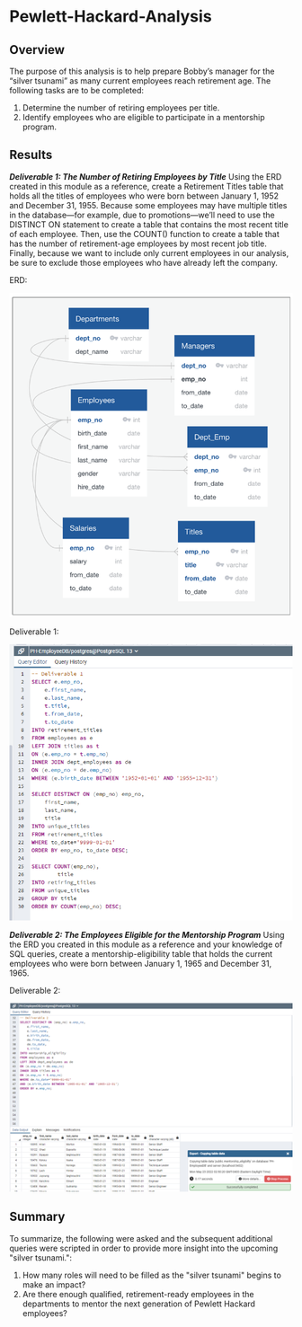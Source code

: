# Pewlett-Hackard-Analysis

## Overview

The purpose of this analysis is to help prepare Bobby’s manager for the “silver tsunami” as many current employees reach retirement age. The following tasks are to be completed: 

1. Determine the number of retiring employees per title.
2. Identify employees who are eligible to participate in a mentorship program.

## Results

***Deliverable 1: The Number of Retiring Employees by Title***
Using the ERD created in this module as a reference, create a Retirement Titles table that holds all the titles of employees who were born between January 1, 1952 and December 31, 1955. Because some employees may have multiple titles in the database—for example, due to promotions—we’ll need to use the DISTINCT ON statement to create a table that contains the most recent title of each employee. Then, use the COUNT() function to create a table that has the number of retirement-age employees by most recent job title. Finally, because we want to include only current employees in our analysis, be sure to exclude those employees who have already left the company.

ERD:

![ERD](https://raw.githubusercontent.com/krismbah/Pewlett-Hackard-Analysis/main/ERD.png)

Deliverable 1:

![Deliverable_1](https://raw.githubusercontent.com/krismbah/Pewlett-Hackard-Analysis/main/deliverable1.png)


***Deliverable 2: The Employees Eligible for the Mentorship Program***
Using the ERD you created in this module as a reference and your knowledge of SQL queries, create a mentorship-eligibility table that holds the current employees who were born between January 1, 1965 and December 31, 1965.

Deliverable 2:

![Deliverable_2](https://raw.githubusercontent.com/krismbah/Pewlett-Hackard-Analysis/main/deliverable2.png)


## Summary

To summarize, the following were asked and the subsequent additional queries were scripted in order to provide more insight into the upcoming "silver tsunami.":

1. How many roles will need to be filled as the "silver tsunami" begins to make an impact?
2. Are there enough qualified, retirement-ready employees in the departments to mentor the next generation of Pewlett Hackard employees?
